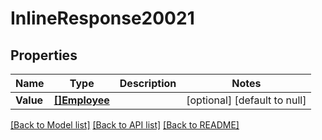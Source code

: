 # InlineResponse20021

## Properties
Name | Type | Description | Notes
------------ | ------------- | ------------- | -------------
**Value** | [**[]Employee**](employee.md) |  | [optional] [default to null]

[[Back to Model list]](../README.md#documentation-for-models) [[Back to API list]](../README.md#documentation-for-api-endpoints) [[Back to README]](../README.md)

